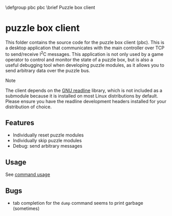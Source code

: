 \defgroup pbc pbc
\brief Puzzle box client

# puzzle box client

This folder contains the source code for the puzzle box client (pbc). This is a
desktop application that communicates with the main controller over TCP to
send/receive I<sup>2</sup>C messages. This application is not only used by a
game operator to control and monitor the state of a puzzle box, but is also a
useful debugging tool when developing puzzle modules, as it allows you to send
arbitrary data over the puzzle bus.

> [!NOTE]
> The client depends on the [GNU readline][readline] library, which is not
> included as a submodule because it is installed on most Linux distributions
> by default. Please ensure you have the readline development headers installed
> for your distribution of choice.

## Features

- Individually reset puzzle modules
- Individually skip puzzle modules
- Debug: send arbitrary messages

## Usage

See [command usage](#pbc_cmd_usage)

## Bugs

- tab completion for the `dump` command seems to print garbage (sometimes)

[readline]: https://www.gnu.org/software/readline
